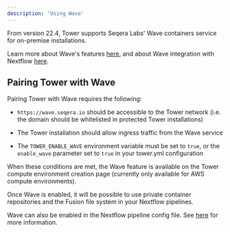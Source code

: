 ```yaml
---
description: 'Using Wave'
---
```


From version 22.4, Tower supports Seqera Labs' Wave containers service for on-premise installations. 

Learn more about Wave's features [here](https://wave.seqera.io), and about Wave integration with Nextflow [here](https://www.nextflow.io/docs/latest/wave.html).


## Pairing Tower with Wave

Pairing Tower with Wave requires the following:

- `https://wave.seqera.io` should be accessible to the Tower network (i.e. the domain should be whitelisted in protected Tower installations)

- The Tower installation should allow ingress traffic from the Wave service

- The `TOWER_ENABLE_WAVE` environment variable must be set to `true`, or the `enable_wave` parameter set to `true` in your tower.yml configuration

When these conditions are met, the Wave feature is available on the Tower compute environment creation page (currently only available for AWS compute environments).

Once Wave is enabled, it will be possible to use private container repositories and the Fusion file system in your Nextflow pipelines.

Wave can also be enabled in the Nextflow pipeline config file. See [here](https://www.nextflow.io/docs/latest/wave.html) for more information.